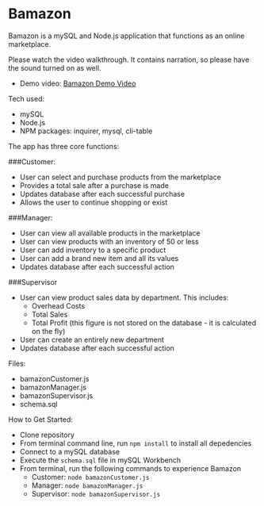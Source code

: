 # Bamazon

Bamazon is a mySQL and Node.js application that functions as an online marketplace.

Please watch the video walkthrough. It contains narration, so please have the sound turned on as well.
* Demo video: [Bamazon Demo Video](https://drive.google.com/open?id=1iE_TABwLfDTecmOcuULW2LTd8QoRTjEc)

Tech used:
* mySQL
* Node.js
* NPM packages: inquirer, mysql, cli-table

The app has three core functions:

###Customer:
* User can select and purchase products from the marketplace
* Provides a total sale after a purchase is made
* Updates database after each successful purchase
* Allows the user to continue shopping or exist

###Manager:
* User can view all available products in the marketplace
* User can view products with an inventory of 50 or less
* User can add inventory to a specific product
* User can add a brand new item and all its values
* Updates database after each successful action

###Supervisor
* User can view product sales data by department. This includes:
    * Overhead Costs
    * Total Sales
    * Total Profit (this figure is not stored on the database - it is calculated on the fly)
* User can create an entirely new department
* Updates database after each successful action

Files:
* bamazonCustomer.js
* bamazonManager.js
* bamazonSupervisor.js
* schema.sql

How to Get Started:
* Clone repository
* From terminal command line, run `npm install` to install all depedencies
* Connect to a mySQL database
* Execute the `schema.sql` file in mySQL Workbench
* From terminal, run the following commands to experience Bamazon
    * Customer: `node bamazonCustomer.js`
    * Manager: `node bamazonManager.js`
    * Supervisor: `node bamazonSupervisor.js`